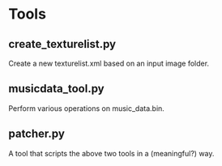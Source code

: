 # Tools

## create_texturelist.py
Create a new texturelist.xml based on an input image folder.

## musicdata_tool.py
Perform various operations on music_data.bin.

## patcher.py
A tool that scripts the above two tools in a (meaningful?) way.
